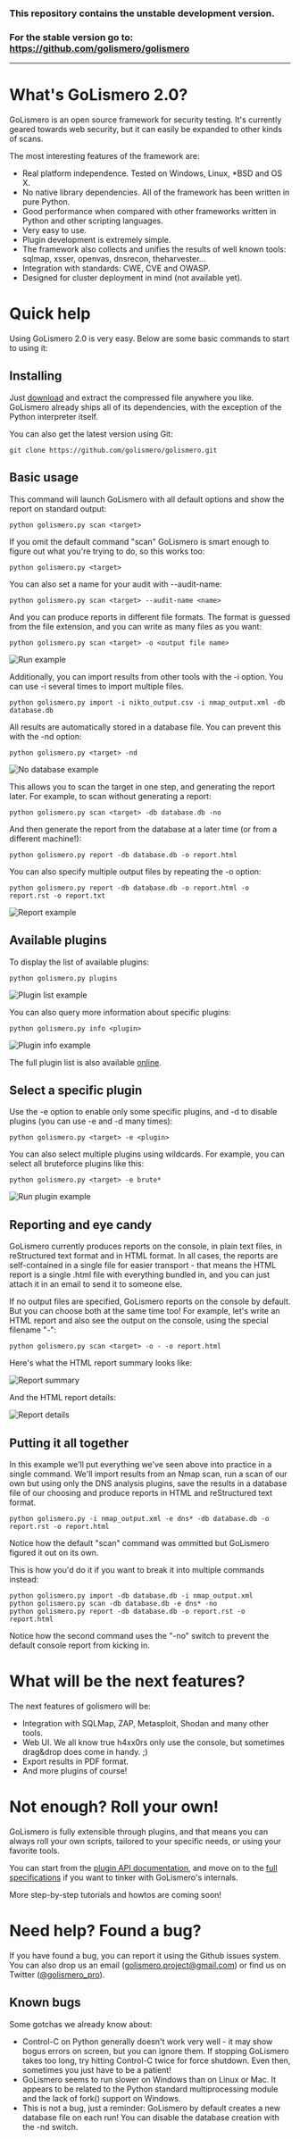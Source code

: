 ### This repository contains the unstable development version.
### For the stable version go to: <a href="https://github.com/golismero/golismero">https://github.com/golismero/golismero</a></font></p>

---

What's GoLismero 2.0?
=====================

GoLismero is an open source framework for security testing. It's currently geared towards web security, but it can easily be expanded to other kinds of scans.

The most interesting features of the framework are:

- Real platform independence. Tested on Windows, Linux, *BSD and OS X.
- No native library dependencies. All of the framework has been written in pure Python.
- Good performance when compared with other frameworks written in Python and other scripting languages.
- Very easy to use.
- Plugin development is extremely simple.
- The framework also collects and unifies the results of well known tools: sqlmap, xsser, openvas, dnsrecon, theharvester...
- Integration with standards: CWE, CVE and OWASP.
- Designed for cluster deployment in mind (not available yet).

Quick help
==========

Using GoLismero 2.0 is very easy. Below are some basic commands to start to using it:

Installing
----------

Just [download](https://github.com/golismero/golismero/archive/master.zip) and extract the compressed file anywhere you like. GoLismero already ships all of its dependencies, with the exception of the Python interpreter itself.

You can also get the latest version using Git:

```git clone https://github.com/golismero/golismero.git```

Basic usage
-----------

This command will launch GoLismero with all default options and show the report on standard output:

```python golismero.py scan <target>```

If you omit the default command "scan" GoLismero is smart enough to figure out what you're trying to do, so this works too:

```python golismero.py <target>```

You can also set a name for your audit with --audit-name:

```python golismero.py scan <target> --audit-name <name>```

And you can produce reports in different file formats. The format is guessed from the file extension, and you can write as many files as you want:

```python golismero.py scan <target> -o <output file name>```

![Run example](https://raw.github.com/cr0hn/golismero/gh-pages/images/run_mac.png "Run example")

Additionally, you can import results from other tools with the -i option. You can use -i several times to import multiple files.

```python golismero.py import -i nikto_output.csv -i nmap_output.xml -db database.db```

All results are automatically stored in a database file. You can prevent this with the -nd option:

```python golismero.py <target> -nd```

![No database example](https://raw.github.com/cr0hn/golismero/gh-pages/images/no_db_mint.png "No database example")

This allows you to scan the target in one step, and generating the report later. For example, to scan without generating a report:

```python golismero.py scan <target> -db database.db -no```

And then generate the report from the database at a later time (or from a different machine!):

```python golismero.py report -db database.db -o report.html```

You can also specify multiple output files by repeating the -o option:

```python golismero.py report -db database.db -o report.html -o report.rst -o report.txt```

![Report example](https://raw.github.com/cr0hn/golismero/gh-pages/images/report_win.png "Report example")

Available plugins
-----------------

To display the list of available plugins:

```python golismero.py plugins```

![Plugin list example](https://raw.github.com/cr0hn/golismero/gh-pages/images/plugin_list_mac_2.png "Plugin list example")

You can also query more information about specific plugins:

```python golismero.py info <plugin>```

![Plugin info example](https://raw.github.com/cr0hn/golismero/gh-pages/images/plugin_info_mint.png "Plugin list example")

The full plugin list is also available [online](http://golismero-project.com/doc/plugin_list/index.html).

Select a specific plugin
------------------------

Use the -e option to enable only some specific plugins, and -d to disable plugins (you can use -e and -d many times):

```python golismero.py <target> -e <plugin>```

You can also select multiple plugins using wildcards. For example, you can select all bruteforce plugins like this:

```python golismero.py <target> -e brute*```

![Run plugin example](https://raw.github.com/cr0hn/golismero/gh-pages/images/run_plugin_mac_2.png "Run plugin example")

Reporting and eye candy
-----------------------

GoLismero currently produces reports on the console, in plain text files, in reStructured text format and in HTML format. In all cases, the reports are self-contained in a single file for easier transport - that means the HTML report is a single .html file with everything bundled in, and you can just attach it in an email to send it to someone else.

If no output files are specified, GoLismero reports on the console by default. But you can choose both at the same time too! For example, let's write an HTML report and also see the output on the console, using the special filename "-":

```python golismero.py scan <target> -o - -o report.html```

Here's what the HTML report summary looks like:

![Report summary](https://raw.github.com/cr0hn/golismero/gh-pages/images/report1.png "Report summary")

And the HTML report details:

![Report details](https://raw.github.com/cr0hn/golismero/gh-pages/images/report2.png "Report details")

Putting it all together
-----------------------

In this example we'll put everything we've seen above into practice in a single command. We'll import results from an Nmap scan, run a scan of our own but using only the DNS analysis plugins, save the results in a database file of our choosing and produce reports in HTML and reStructured text format.

```python golismero.py -i nmap_output.xml -e dns* -db database.db -o report.rst -o report.html```

Notice how the default "scan" command was ommitted but GoLismero figured it out on its own.

This is how you'd do it if you want to break it into multiple commands instead:

```
python golismero.py import -db database.db -i nmap_output.xml
python golismero.py scan -db database.db -e dns* -no
python golismero.py report -db database.db -o report.rst -o report.html
```

Notice how the second command uses the "-no" switch to prevent the default console report from kicking in.

What will be the next features?
===============================

The next features of golismero will be:

- Integration with SQLMap, ZAP, Metasploit, Shodan and many other tools.
- Web UI. We all know true h4xx0rs only use the console, but sometimes drag&drop does come in handy. ;)
- Export results in PDF format.
- And more plugins of course!

Not enough? Roll your own!
==========================

GoLismero is fully extensible through plugins, and that means you can always roll your own scripts, tailored to your specific needs, or using your favorite tools.

You can start from the [plugin API documentation](http://golismero-project.com/doc/plugin_developers/index.html), and move on to the [full specifications](http://golismero-project.com/doc/fulldoc/index.html) if you want to tinker with GoLismero's internals.

More step-by-step tutorials and howtos are coming soon!

Need help? Found a bug?
=======================

If you have found a bug, you can report it using the Github issues system. You can also drop us an email (golismero.project@gmail.com) or find us on Twitter ([@golismero_pro](https://twitter.com/golismero_pro)).

Known bugs
----------

Some gotchas we already know about:
* Control-C on Python generally doesn't work very well - it may show bogus errors on screen, but you can ignore them. If stopping GoLismero takes too long, try hitting Control-C twice for force shutdown. Even then, sometimes you just have to be a patient!
* GoLismero seems to run slower on Windows than on Linux or Mac. It appears to be related to the Python standard multiprocessing module and the lack of fork() support on Windows.
* This is not a bug, just a reminder: GoLismero by default creates a new database file on each run! You can disable the database creation with the -nd switch.
